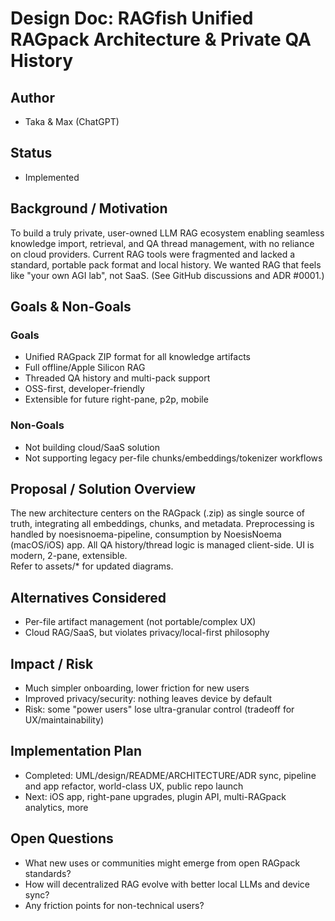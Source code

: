 # Design Doc: RAGfish Unified RAGpack Architecture & Private QA History

## Author
- Taka & Max (ChatGPT)

## Status
- Implemented

## Background / Motivation
To build a truly private, user-owned LLM RAG ecosystem enabling seamless knowledge import, retrieval, and QA thread management, with no reliance on cloud providers. Current RAG tools were fragmented and lacked a standard, portable pack format and local history. We wanted RAG that feels like "your own AGI lab", not SaaS. (See GitHub discussions and ADR #0001.)

## Goals & Non-Goals
### Goals
- Unified RAGpack ZIP format for all knowledge artifacts
- Full offline/Apple Silicon RAG
- Threaded QA history and multi-pack support
- OSS-first, developer-friendly
- Extensible for future right-pane, p2p, mobile

### Non-Goals
- Not building cloud/SaaS solution
- Not supporting legacy per-file chunks/embeddings/tokenizer workflows

## Proposal / Solution Overview
The new architecture centers on the RAGpack (.zip) as single source of truth, integrating all embeddings, chunks, and metadata. Preprocessing is handled by noesisnoema-pipeline, consumption by NoesisNoema (macOS/iOS) app. All QA history/thread logic is managed client-side. UI is modern, 2-pane, extensible.  
Refer to assets/* for updated diagrams.

## Alternatives Considered
- Per-file artifact management (not portable/complex UX)  
- Cloud RAG/SaaS, but violates privacy/local-first philosophy

## Impact / Risk
- Much simpler onboarding, lower friction for new users  
- Improved privacy/security: nothing leaves device by default  
- Risk: some "power users" lose ultra-granular control (tradeoff for UX/maintainability)

## Implementation Plan
- Completed: UML/design/README/ARCHITECTURE/ADR sync, pipeline and app refactor, world-class UX, public repo launch  
- Next: iOS app, right-pane upgrades, plugin API, multi-RAGpack analytics, more

## Open Questions
- What new uses or communities might emerge from open RAGpack standards?  
- How will decentralized RAG evolve with better local LLMs and device sync?  
- Any friction points for non-technical users?